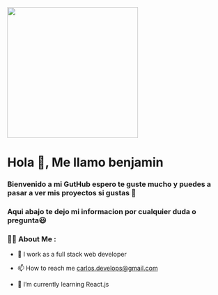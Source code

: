 <div id="header" aling="center">
     <img src="https://media1.giphy.com/media/JqmupuTVZYaQX5s094/giphy.gif?cid=ecf05e47mkwl618a0xr8hf64d27g6tu2fqdrdtts4mwvfqg8&ep=v1_gifs_search&rid=giphy.gif&ct=g" width="300">
     <h1 aling="center">Hola 👋, Me llamo benjamin</h1>
     <h3 aling="center">Bienvenido a mi GutHub espero te guste mucho y puedes a pasar a ver mis proyectos si gustas 👀</h3>
     <h3 aling="center"> Aqui abajo te dejo mi informacion por cualquier duda o pregunta😃</h3>
</div>

### 👨‍💻 About Me :

- 📝 I work as a full stack web developer

- 📫 How to reach me carlos.develops@gmail.com

- 🌱 I’m currently learning React.js

    
